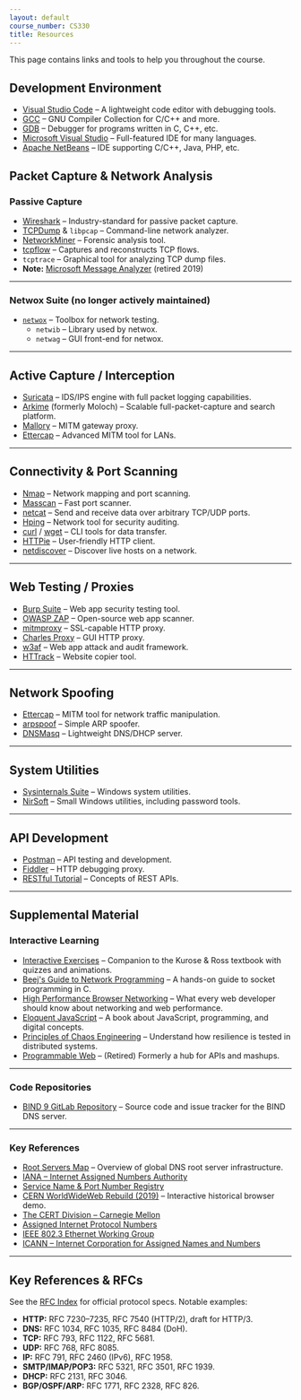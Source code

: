 ```yaml
---
layout: default
course_number: CS330
title: Resources
---
```


This page contains links and tools to help you throughout the course.

## Development Environment

- [Visual Studio Code](https://code.visualstudio.com/) – A lightweight code editor with debugging tools.
- [GCC](https://gcc.gnu.org/) – GNU Compiler Collection for C/C++ and more.
- [GDB](https://www.gnu.org/software/gdb/) – Debugger for programs written in C, C++, etc.
- [Microsoft Visual Studio](https://visualstudio.microsoft.com/) – Full-featured IDE for many languages.
- [Apache NetBeans](https://netbeans.apache.org/) – IDE supporting C/C++, Java, PHP, etc.

## Packet Capture & Network Analysis

### Passive Capture

- [Wireshark](https://www.wireshark.org/) – Industry-standard for passive packet capture.
- [TCPDump](https://www.tcpdump.org/) & `libpcap` – Command-line network analyzer.
- [NetworkMiner](https://www.netresec.com/?page=NetworkMiner) – Forensic analysis tool.
- [tcpflow](https://github.com/simsong/tcpflow) – Captures and reconstructs TCP flows.
- `tcptrace` – Graphical tool for analyzing TCP dump files.
- **Note:** [Microsoft Message Analyzer](https://techcommunity.microsoft.com) (retired 2019)

---
### Netwox Suite (no longer actively maintained)

- [`netwox`](https://linux.die.net/man/1/netwox) – Toolbox for network testing.
  - `netwib` – Library used by netwox.
  - `netwag` – GUI front-end for netwox.
  
---
## Active Capture / Interception

- [Suricata](https://suricata.io/) – IDS/IPS engine with full packet logging capabilities.
- [Arkime](https://arkime.com/) (formerly Moloch) – Scalable full-packet-capture and search platform.
- [Mallory](https://github.com/IntrepidusGroup/Mallory) – MITM gateway proxy.
- [Ettercap](https://www.ettercap-project.org/) – Advanced MITM tool for LANs.

---
## Connectivity & Port Scanning

- [Nmap](https://nmap.org/) – Network mapping and port scanning.
- [Masscan](https://github.com/robertdavidgraham/masscan) – Fast port scanner.
- [netcat](https://nc110.sourceforge.io/) – Send and receive data over arbitrary TCP/UDP ports.
- [Hping](http://www.hping.org/) – Network tool for security auditing.
- [curl](https://curl.se/) / [wget](https://www.gnu.org/software/wget/) – CLI tools for data transfer.
- [HTTPie](https://httpie.io/) – User-friendly HTTP client.
- [netdiscover](https://github.com/netdiscover-scanner/netdiscover) – Discover live hosts on a network.

---
## Web Testing / Proxies

- [Burp Suite](https://portswigger.net/burp) – Web app security testing tool.
- [OWASP ZAP](https://www.zaproxy.org/) – Open-source web app scanner.
- [mitmproxy](https://mitmproxy.org/) – SSL-capable HTTP proxy.
- [Charles Proxy](https://www.charlesproxy.com/) – GUI HTTP proxy.
- [w3af](https://github.com/andresriancho/w3af) – Web app attack and audit framework.
- [HTTrack](https://www.httrack.com/) – Website copier tool.
  
---
## Network Spoofing
- [Ettercap](https://www.ettercap-project.org/) – MITM tool for network traffic manipulation.
- [arpspoof](https://linux.die.net/man/8/arpspoof) – Simple ARP spoofer.
- [DNSMasq](http://www.thekelleys.org.uk/dnsmasq/doc.html) – Lightweight DNS/DHCP server.
  
---
## System Utilities

- [Sysinternals Suite](https://learn.microsoft.com/en-us/sysinternals/) – Windows system utilities.
- [NirSoft](https://www.nirsoft.net/) – Small Windows utilities, including password tools.

---
## API Development

- [Postman](https://www.postman.com/) – API testing and development.
- [Fiddler](https://www.telerik.com/fiddler) – HTTP debugging proxy.
- [RESTful Tutorial](https://restfulapi.net/) – Concepts of REST APIs.

---
## Supplemental Material

### Interactive Learning
- [Interactive Exercises](http://gaia.cs.umass.edu/kurose_ross/interactive/) – Companion to the Kurose & Ross textbook with quizzes and animations.
- [Beej's Guide to Network Programming](https://beej.us/guide/bgnet/html) – A hands-on guide to socket programming in C.
- [High Performance Browser Networking](https://hpbn.co/) – What every web developer should know about networking and web performance.
- [Eloquent JavaScript](https://eloquentjavascript.net/) – A book about JavaScript, programming, and digital concepts.
- [Principles of Chaos Engineering](https://principlesofchaos.org/) – Understand how resilience is tested in distributed systems.
- [Programmable Web](https://www.programmableweb.com/) – (Retired) Formerly a hub for APIs and mashups.

---
### Code Repositories
- [BIND 9 GitLab Repository](https://gitlab.isc.org/isc-projects/bind9) – Source code and issue tracker for the BIND DNS server.

---
### Key References
- [Root Servers Map](https://root-servers.org/) – Overview of global DNS root server infrastructure.
- [IANA – Internet Assigned Numbers Authority](https://www.iana.org/)
- [Service Name & Port Number Registry](https://www.iana.org/assignments/service-names-port-numbers/service-names-port-numbers.xhtml)
- [CERN WorldWideWeb Rebuild (2019)](https://worldwideweb.cern.ch/browser/) – Interactive historical browser demo.
- [The CERT Division – Carnegie Mellon](https://www.sei.cmu.edu/about/divisions/cert/index.cfm)
- [Assigned Internet Protocol Numbers](https://www.iana.org/assignments/protocol-numbers/protocol-numbers.xhtml)
- [IEEE 802.3 Ethernet Working Group](http://www.ieee802.org/3/)
- [ICANN – Internet Corporation for Assigned Names and Numbers](http://www.icann.org/)

---
## Key References & RFCs

See the [RFC Index](https://datatracker.ietf.org/doc/) for official protocol specs. Notable examples:

- **HTTP:** RFC 7230–7235, RFC 7540 (HTTP/2), draft for HTTP/3.
- **DNS:** RFC 1034, RFC 1035, RFC 8484 (DoH).
- **TCP:** RFC 793, RFC 1122, RFC 5681.
- **UDP:** RFC 768, RFC 8085.
- **IP:** RFC 791, RFC 2460 (IPv6), RFC 1958.
- **SMTP/IMAP/POP3:** RFC 5321, RFC 3501, RFC 1939.
- **DHCP:** RFC 2131, RFC 3046.
- **BGP/OSPF/ARP:** RFC 1771, RFC 2328, RFC 826.
